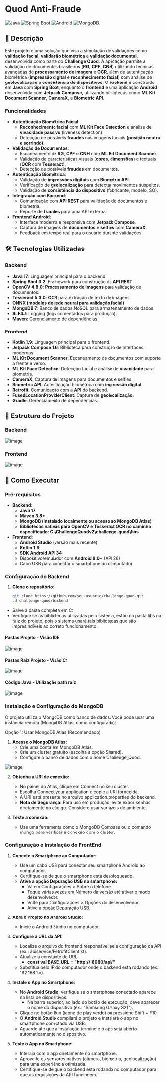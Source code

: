 # Quod Anti-Fraude

![Java](https://img.shields.io/badge/Java-17-orange) ![Spring Boot](https://img.shields.io/badge/Spring_Boot-3.2-green) ![Android](https://img.shields.io/badge/Android-Jetpack_Compose-blue) ![MongoDB](https://img.shields.io/badge/MongoDB-7-green).

## 📖 **Descrição**

Este projeto é uma solução que visa a simulação de validações como **validação facial**, **validação biométrica** e **validação documental**, desenvolvida como parte do **Challenge Quod**. 
A aplicação permite a validação de documentos brasileiros (**RG**, **CPF**, **CNH**) utilizando técnicas avançadas de **processamento de imagem** e **OCR**, além de autenticação biométrica (**impressão digital** e **reconhecimento facial**) com análise de **geolocalização** e **consistência de dispositivos**. 
O **backend** é construído em **Java** com **Spring Boot**, enquanto o **frontend** é uma aplicação **Android** desenvolvida com **Jetpack Compose**, utilizando bibliotecas como **ML Kit Document Scanner**, **CameraX**, e **Biometric API**.


### **Funcionalidades**


- **Autenticação Biométrica Facial**:
  - **Reconhecimento facial** com **ML Kit Face Detection** e análise de **vivacidade passivo** (liveness detection).
  - Detecção de possíveis **fraudes** nas imagens faciais **(posição neutra e sorrindo)**.
- **Validação de Documentos**:
  - Escaneamento de **RG**, **CPF** e **CNH** com **ML Kit Document Scanner**.
  - Validação de características visuais (**cores**, **dimensões**) e textuais (**OCR** com **Tesseract**).
  - Detecção de possíveis **fraudes** em documentos.
- **Autenticação Biométrica**:
  - Validação de **impressões digitais** com **Biometric API**.
  - Verificação de **geolocalização** para detectar movimentos suspeitos.
  - Validação de **consistência do dispositivo** (fabricante, modelo, SO).
- **Integração com Backend**:
  - Comunicação com **API REST** para validação de documentos e biometria.
  - Reporte de **fraudes** para uma API externa.
- **Frontend Android**:
  - Interface moderna e responsiva com **Jetpack Compose**.
  - Captura de imagens de **documentos** e **selfies** com **CameraX**.
  - Feedback em tempo real para o usuário durante validações.

## 🛠️ **Tecnologias Utilizadas**

### **Backend**

- **Java 17**: Linguagem principal para o backend.
- **Spring Boot 3.2**: Framework para construção da **API REST**.
- **OpenCV 4.8.0**: **Processamento de imagens** para validação de documentos.
- **Tesseract 5.3.0**: **OCR** para extração de texto de imagens.
- **ONNX (modelos de rede neural para validação facial)**
- **MongoDB 7**: Banco de dados NoSQL para armazenamento de dados.
- **SLF4J**: Logging (logs comentados para produção).
- **Maven**: Gerenciamento de dependências.

### **Frontend**

- **Kotlin 1.9**: Linguagem principal para o frontend.
- **Jetpack Compose 1.6**: Biblioteca para construção de interfaces modernas.
- **ML Kit Document Scanner**: Escaneamento de documentos com suporte a frente e verso.
- **ML Kit Face Detection**: Detecção facial e análise de **vivacidade** para biometria.
- **CameraX**: Captura de imagens para documentos e selfies.
- **Biometric API**: Autenticação biométrica com **impressão digital**.
- **Retrofit**: Comunicação com a **API** do backend.
- **FusedLocationProviderClient**: Captura de **geolocalização**.
- **Gradle**: Gerenciamento de dependências.

## 📂 **Estrutura do Projeto**

### **Backend**

![image](https://github.com/user-attachments/assets/ab17e8d3-e7ca-4cc4-81e7-d325ac6d9f2c)

### **Frontend**

![image](https://github.com/user-attachments/assets/95780543-d9bf-4b01-9e01-02e304d0cd24)


## 🚀 **Como Executar**

### **Pré-requisitos**

- **Backend**:
  - **Java 17**
  - **Maven 3.8+**
  - **MongoDB (instalado localmente ou acesso ao MongoDB Atlas)**
  - **Bibliotecas nativas para OpenCV e Tesseract OCR no caminho especificado: C:\ChallengeQuodv2\challenge-quod\libs**
- **Frontend**:
  - **Android Studio** (versão mais recente)
  - **Kotlin 1.9**
  - **SDK Android API 34**
  - Dispositivo/emulador com **Android 8.0+** (API 26)
  - Cabo USB para conectar o smartphone ao computador

 ### **Configuração do Backend**

1. **Clone o repositório**:
   ```bash
   git clone https://github.com/seu-usuario/challenge-quod.git
   cd challenge-quod/backend
  - Salve a pasta completa em C:
  - Verifique se as bibliotecas utilizadas pelo sistema, estão na pasta libs na raiz do projeto, pois o sistema usará tais bibliotecas que são impresindíveis ao correto funcionamento.


 #### **Pastas Projeto - Visão IDE**
  ![image](https://github.com/user-attachments/assets/71185fdd-96a5-45d1-835b-7b538cde1265)

#### **Pastas Raíz Projeto - Visão C:**
  ![image](https://github.com/user-attachments/assets/5d3f1108-8d87-4dad-a1a0-3d063c88f4bd)

#### **Código Java - Utilização path raíz**
  ![image](https://github.com/user-attachments/assets/5875b328-e8a4-482f-a6e5-91ad8d29b710)


### **Instalação e Configuração do MongoDB**
O projeto utiliza o MongoDB como banco de dados. Você pode usar uma instância remota (MongoDB Atlas, como configurado):

Opção 1: Usar MongoDB Atlas (Recomendado)

1. **Acesse o MongoDB Atlas:**
   - Crie uma conta em MongoDB Atlas.
   - Crie um cluster gratuito (escolha a opção Shared).
   - Configure o banco de dados com o nome Challenge_Quod.
     
![image](https://github.com/user-attachments/assets/60f6f033-70e8-455e-8407-3e601b440e00)

2. **Obtenha a URI de conexão:**
   - No painel do Atlas, clique em Connect no seu cluster.
   - Escolha Connect your application e copie a URI fornecida.
   - A URI está presente no arquivo application.properties do backend.
   - **Nota de Segurança:** Para uso em produção, evite expor senhas diretamente no código. Considere usar variáveis de ambiente.

3. **Teste a conexão:**
   - Use uma ferramenta como o MongoDB Compass ou o comando mongo para verificar a conexão com o cluster:

### **Configuração e Instalação do FrontEnd**

1. **Conecte o Smartphone ao Computador:**
   - Use um cabo USB para conectar seu smartphone Android ao computador.
   - Certifique-se de que o smartphone está desbloqueado.
   - **Ative a opção Depuração USB no smartphone:**
      - Vá em Configurações > Sobre o telefone.
      - Toque várias vezes em Número da versão até ativar o modo desenvolvedor.
      - Volte para Configurações > Opções do desenvolvedor.
      - Ative a opção Depuração USB.


2. **Abra o Projeto no Android Studio:**
   - Inicie o Android Studio no computador.

  
3. **Configure a URL da API:**
   - Localize o arquivo do frontend responsável pela configuração da API (ex.: apiservice/RetrofitClient.kt).
   - Atualize a constante de URL:
     - **const val BASE_URL = "http://<seu-ip>:8080/api/"**
   - Substitua <seu-ip> pelo IP do computador onde o backend está rodando (ex.: 192.168.1.x).

  
4. **Instale o App no Smartphone:**
   - No **Android Studio**, verifique se o smartphone conectado aparece na lista de dispositivos:
     - Na barra superior, ao lado do botão de execução, deve aparecer o nome do dispositivo (ex.: "Samsung Galaxy S21").
   - Clique no botão Run (ícone de play verde) ou pressione Shift + F10.
   - O **Android Studio** compilará o projeto e instalará o app no smartphone conectado via USB.
   - Aguarde até que a instalação termine e o app seja aberto automaticamente no dispositivo.

    
5. **Teste o App no Smartphone:**
   - Interaja com o app diretamente no smartphone.
   - Aproveite os sensores nativos (câmera, biometria, geolocalização) para uma experiência otimizada.
   - Certifique-se de que o backend está rodando no computador para que as requisições da API funcionem.
